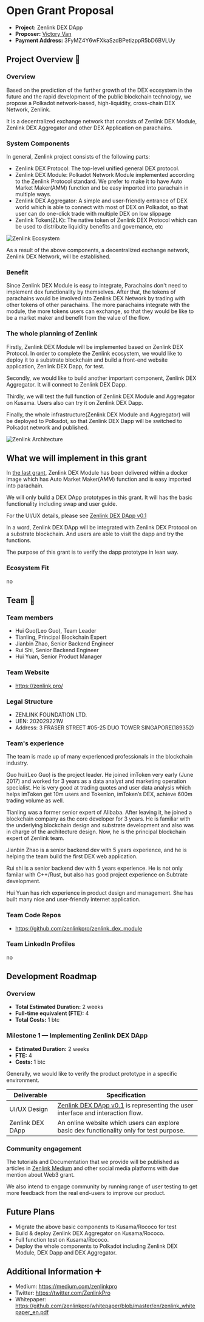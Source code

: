 # Open Grant Proposal

* **Project:** Zenlink DEX DApp
* **Proposer:** [Victory Van](https://github.com/v-van)
* **Payment Address:** 3FyMZ4Y6wFXkaSzdBPetizppR5bD6BVLUy

## Project Overview :page_facing_up: 

### Overview

Based on the prediction of the further growth of the DEX ecosystem in the future and the rapid development of the public blockchain technology, we propose a Polkadot network-based, high-liquidity, cross-chain DEX Network, Zenlink.

It is a decentralized exchange network that consists of Zenlink DEX Module, Zenlink DEX Aggregator and other DEX Application on parachains.

### System Components

In general, Zenlink project consists of the following parts:
- Zenlink DEX Protocol: The top-level unified general DEX protocol.
- Zenlink DEX Module: Polkadot Network Module implemented according to the Zenlink Protocol standard. We prefer to make it to have Auto Market Maker(AMM) function and be easy imported into parachain in multiple ways.
- Zenlink DEX Aggregator: A simple and user-friendly entrance of DEX world which is able to connect with most of DEX on Polkadot, so that user can do one-click trade with multiple DEX on low slippage
- Zenlink Token(ZLK): The native token of Zenlink DEX Protocol which can be used to distribute liquidity benefits and governance, etc

![Zenlink Ecosystem](https://images-cdn.shimo.im/TrQlWEFKIz34Mv54__thumbnail.png)

As a result of the above components, a decentralized exchange network, Zenlink DEX Network, will be established.

### Benefit
Since Zenlink DEX Module is easy to integrate, Parachains don't need to implement dex functionality by themselves. After that, the tokens of parachains would be involved into Zenlink DEX Network by trading with other tokens of other parachains. The more parachains integrate with the module, the more tokens users can exchange, so that they would be like to be a market maker and benefit from the value of the flow.

### The whole planning of Zenlink

Firstly, Zenlink DEX Module will be implemented based on Zenlink DEX Protocol. In order to complete the Zenlink ecosystem, we would like to deploy it to a substrate blockchain and build a front-end website application, Zenlink DEX Dapp, for test.

Secondly, we would like to build another important component, Zenlink DEX Aggregator. It will connect to Zenlink DEX Dapp.

Thirdly, we will test the full function of Zenlink DEX Module and Aggregator on Kusama. Users also can try it on Zenlink DEX Dapp.

Finally, the whole infrastructure(Zenlink DEX Module and Aggregator) will be deployed to Polkadot, so that Zenlink DEX Dapp will be switched to Polkadot network and published.

![Zenlink Architecture](https://uploader.shimo.im/f/aCpI4JDF0fHIhpjw.png!thumbnail)

## What we will implement in this grant
In [the last grant](./zenlink.md), Zenlink DEX Module has been delivered within a docker image which has Auto Market Maker(AMM) function and is easy imported into parachain.

We will only build a DEX DApp prototypes in this grant. It will has the basic functionality including swap and user guide.

For the UI/UX details, please see [Zenlink DEX DApp v0.1](https://www.notion.so/470464a8482045d2aab03adf62a4e0ed?v=14fec7026047407e98a743a385ea9fc8)

In a word, Zenlink DEX DApp will be integrated with Zenlink DEX Protocol on a substrate blockchain. And users are able to visit the dapp and try the functions. 

The purpose of this grant is to verify the dapp prototype in lean way.

### Ecosystem Fit 
no

## Team :busts_in_silhouette:

### Team members
* Hui Guo(Leo Guo), Team Leader
* Tianling, Principal Blockchain Expert
* Jianbin Zhao, Senior Backend Engineer
* Rui Shi, Senior Backend Engineer
* Hui Yuan, Senior Product Manager

### Team Website	
* https://zenlink.pro/

### Legal Structure 
* ZENLINK FOUNDATION LTD. 
* UEN: 202029221W
* Address: 3 FRASER STREET #05-25 DUO TOWER SINGAPORE(189352)

### Team's experience
The team is made up of many experienced professionals in the blockchain industry.

Guo hui(Leo Guo) is the project leader. He joined imToken very early (June 2017) and worked for 3 years as a data analyst and marketing operation specialist. He is very good at trading quotes and user data analysis which helps imToken get 10m users and Tokenlon, imToken’s DEX, achieve 600m trading volume as well.

Tianling was a former senior expert of Alibaba. After leaving it, he joined a blockchain company as the core developer for 3 years. He is familiar with the underlying blockchain design and substrate development and also was in charge of the architecture design. Now, he is the principal blockchain expert of Zenlink team.

Jianbin Zhao is a senior backend dev with 5 years experience, and he is helping the team build the first DEX web application.

Rui shi is a senior backend dev with 5 years experience. He is not only familar with C++/Rust, but also has good project experience on Subtrate development.

Hui Yuan has rich experience in product design and management. She has built many nice and user-friendly internet application. 

### Team Code Repos
* https://github.com/zenlinkpro/zenlink_dex_module

### Team LinkedIn Profiles
no

## Development Roadmap

### Overview
* **Total Estimated Duration:** 2 weeks
* **Full-time equivalent (FTE):** 4
* **Total Costs:** 1 btc

### Milestone 1 — Implementing Zenlink DEX DApp
* **Estimated Duration:** 2 weeks
* **FTE:**  4
* **Costs:** 1 btc

Generally, we would like to verify the product prototype in a specific environment.

| Deliverable  | Specification  | 
|--------------|---------------|
| UI/UX Design |  [Zenlink DEX DApp v0.1](https://www.notion.so/470464a8482045d2aab03adf62a4e0ed?v=14fec7026047407e98a743a385ea9fc8) is representing the user interface and interaction flow. |
| Zenlink DEX DApp | An online website which users can explore basic dex functionality only for test purpose. |

### Community engagement

The tutorials and Documentation that we provide will be published as articles in [Zenlink Medium](https://medium.com/zenlinkpro) and other social media platforms with due mention about Web3 grant.

We also intend to engage community by running range of user testing to get more feedback from the real end-users to improve our product.

## Future Plans
* Migrate the above basic components to Kusama/Rococo for test
* Build & deploy Zenlink DEX Aggregator on Kusama/Rococo. 
* Full function test on Kusama/Rococo.
* Deploy the whole components to Polkadot including Zenlink DEX Module, DEX Dapp and DEX Aggregator.

## Additional Information :heavy_plus_sign: 
* Medium: https://medium.com/zenlinkpro
* Twitter: https://twitter.com/ZenlinkPro
* Whitepaper: https://github.com/zenlinkpro/whitepaper/blob/master/en/zenlink_whitepaper_en.pdf

